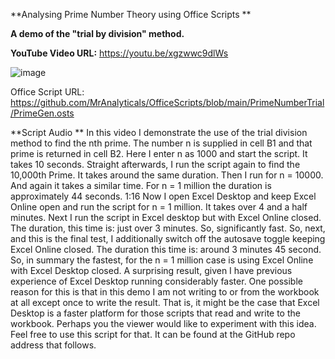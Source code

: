 **Analysing Prime Number Theory using Office Scripts
**

**A demo of the "trial by division" method.**

**YouTube Video URL:** https://youtu.be/xgzwwc9dlWs


![image](https://user-images.githubusercontent.com/47678539/219172372-98f143da-81fa-4c73-9d05-f82b76e7cdd2.png)

Office Script URL: https://github.com/MrAnalyticals/OfficeScripts/blob/main/PrimeNumberTrial/PrimeGen.osts

**Script Audio
**
In this video I demonstrate the use of the trial division method to find the nth prime. 
The number n is supplied in cell B1 and that prime is returned in cell B2. 
Here I enter n as 1000 and start the script. It takes 10 seconds. Straight afterwards, I run the script again to find the 10,000th Prime.  It takes around the same duration. Then I run for n = 10000. And again it takes a similar time. 
For n = 1 million the duration is approximately 44 seconds. 
1:16
Now I open Excel Desktop and keep Excel Online open and run the script for n = 1 million. It takes over 4 and a half minutes. 
Next I run the script in Excel desktop but with Excel Online closed. The duration, this time is: just over 3 minutes. So, significantly fast. 
So, next, and this is the final test,  I additionally switch off the autosave toggle keeping Excel Online closed. The duration this time is: around 3 minutes 45 second.
So, in summary the fastest, for the n = 1 million case is using Excel Online with Excel Desktop closed. 
A surprising result, given I have previous experience of Excel Desktop running considerably faster. One possible reason for this is that in this demo I am not writing to or from the workbook at all except once to write the result. That is, it might be the case that Excel Desktop is a faster platform for those scripts that read and write to the workbook. Perhaps you the viewer would like to experiment with this idea. Feel free to use this script for that. 
It can be found at the GitHub repo address that follows.

